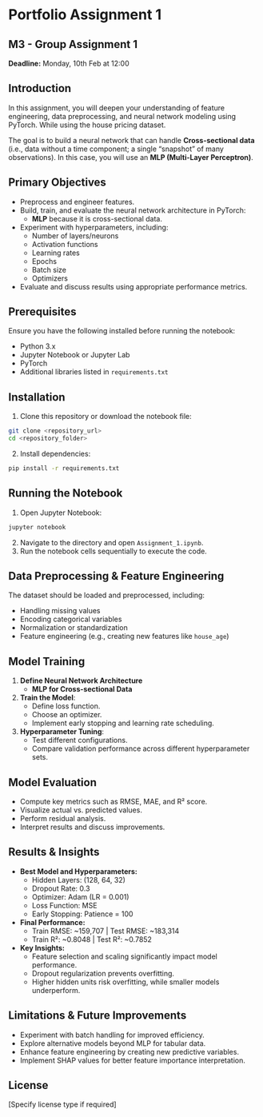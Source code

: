 # Portfolio Assignment 1

## M3 - Group Assignment 1
**Deadline:** Monday, 10th Feb at 12:00

## Introduction
In this assignment, you will deepen your understanding of feature engineering, data preprocessing, and neural network modeling using PyTorch. While using the house pricing dataset.

The goal is to build a neural network that can handle **Cross-sectional data** (i.e., data without a time component; a single “snapshot” of many observations). In this case, you will use an **MLP (Multi-Layer Perceptron)**.

## Primary Objectives
- Preprocess and engineer features.
- Build, train, and evaluate the neural network architecture in PyTorch:
  - **MLP** because it is cross-sectional data.
- Experiment with hyperparameters, including:
  - Number of layers/neurons
  - Activation functions
  - Learning rates
  - Epochs
  - Batch size
  - Optimizers
- Evaluate and discuss results using appropriate performance metrics.

## Prerequisites
Ensure you have the following installed before running the notebook:
- Python 3.x
- Jupyter Notebook or Jupyter Lab
- PyTorch
- Additional libraries listed in `requirements.txt`

## Installation
1. Clone this repository or download the notebook file:
```sh
git clone <repository_url>
cd <repository_folder>
```
2. Install dependencies:
```sh
pip install -r requirements.txt
```

## Running the Notebook
1. Open Jupyter Notebook:
```sh
jupyter notebook
```
2. Navigate to the directory and open `Assignment_1.ipynb`.
3. Run the notebook cells sequentially to execute the code.

## Data Preprocessing & Feature Engineering
The dataset should be loaded and preprocessed, including:
- Handling missing values
- Encoding categorical variables
- Normalization or standardization
- Feature engineering (e.g., creating new features like `house_age`)

## Model Training
1. **Define Neural Network Architecture**
   - **MLP for Cross-sectional Data**
2. **Train the Model**:
   - Define loss function.
   - Choose an optimizer.
   - Implement early stopping and learning rate scheduling.
3. **Hyperparameter Tuning**:
   - Test different configurations.
   - Compare validation performance across different hyperparameter sets.

## Model Evaluation
- Compute key metrics such as RMSE, MAE, and R² score.
- Visualize actual vs. predicted values.
- Perform residual analysis.
- Interpret results and discuss improvements.

## Results & Insights
- **Best Model and Hyperparameters:**
  - Hidden Layers: (128, 64, 32)
  - Dropout Rate: 0.3
  - Optimizer: Adam (LR = 0.001)
  - Loss Function: MSE
  - Early Stopping: Patience = 100
- **Final Performance:**
  - Train RMSE: ~159,707 | Test RMSE: ~183,314
  - Train R²: ~0.8048 | Test R²: ~0.7852
- **Key Insights:**
  - Feature selection and scaling significantly impact model performance.
  - Dropout regularization prevents overfitting.
  - Higher hidden units risk overfitting, while smaller models underperform.

## Limitations & Future Improvements
- Experiment with batch handling for improved efficiency.
- Explore alternative models beyond MLP for tabular data.
- Enhance feature engineering by creating new predictive variables.
- Implement SHAP values for better feature importance interpretation.

## License
[Specify license type if required]

